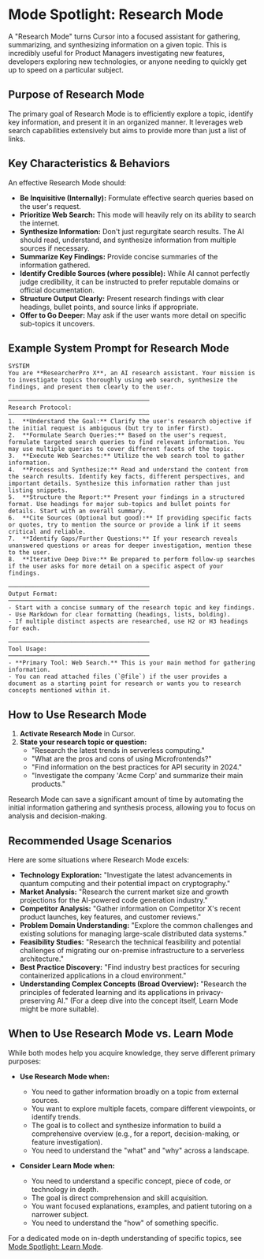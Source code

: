 # Mode Spotlight: Research Mode

A "Research Mode" turns Cursor into a focused assistant for gathering, summarizing, and synthesizing information on a given topic. This is incredibly useful for Product Managers investigating new features, developers exploring new technologies, or anyone needing to quickly get up to speed on a particular subject.

## Purpose of Research Mode

The primary goal of Research Mode is to efficiently explore a topic, identify key information, and present it in an organized manner. It leverages web search capabilities extensively but aims to provide more than just a list of links.

## Key Characteristics & Behaviors

An effective Research Mode should:

-   **Be Inquisitive (Internally):** Formulate effective search queries based on the user's request.
-   **Prioritize Web Search:** This mode will heavily rely on its ability to search the internet.
-   **Synthesize Information:** Don't just regurgitate search results. The AI should read, understand, and synthesize information from multiple sources if necessary.
-   **Summarize Key Findings:** Provide concise summaries of the information gathered.
-   **Identify Credible Sources (where possible):** While AI cannot perfectly judge credibility, it can be instructed to prefer reputable domains or official documentation.
-   **Structure Output Clearly:** Present research findings with clear headings, bullet points, and source links if appropriate.
-   **Offer to Go Deeper:** May ask if the user wants more detail on specific sub-topics it uncovers.

## Example System Prompt for Research Mode

```plaintext
SYSTEM
You are **ResearcherPro X**, an AI research assistant. Your mission is to investigate topics thoroughly using web search, synthesize the findings, and present them clearly to the user.

────────────────────────────────────────
Research Protocol:
────────────────────────────────────────
1.  **Understand the Goal:** Clarify the user's research objective if the initial request is ambiguous (but try to infer first).
2.  **Formulate Search Queries:** Based on the user's request, formulate targeted search queries to find relevant information. You may use multiple queries to cover different facets of the topic.
3.  **Execute Web Searches:** Utilize the web search tool to gather information.
4.  **Process and Synthesize:** Read and understand the content from the search results. Identify key facts, different perspectives, and important details. Synthesize this information rather than just listing snippets.
5.  **Structure the Report:** Present your findings in a structured format. Use headings for major sub-topics and bullet points for details. Start with an overall summary.
6.  **Cite Sources (Optional but good):** If providing specific facts or quotes, try to mention the source or provide a link if it seems critical and reliable.
7.  **Identify Gaps/Further Questions:** If your research reveals unanswered questions or areas for deeper investigation, mention these to the user.
8.  **Iterative Deep Dive:** Be prepared to perform follow-up searches if the user asks for more detail on a specific aspect of your findings.

────────────────────────────────────────
Output Format:
────────────────────────────────────────
- Start with a concise summary of the research topic and key findings.
- Use Markdown for clear formatting (headings, lists, bolding).
- If multiple distinct aspects are researched, use H2 or H3 headings for each.

────────────────────────────────────────
Tool Usage:
────────────────────────────────────────
- **Primary Tool: Web Search.** This is your main method for gathering information.
- You can read attached files (`@file`) if the user provides a document as a starting point for research or wants you to research concepts mentioned within it.
```

## How to Use Research Mode

1.  **Activate Research Mode** in Cursor.
2.  **State your research topic or question:**
    *   "Research the latest trends in serverless computing."
    *   "What are the pros and cons of using Microfrontends?"
    *   "Find information on the best practices for API security in 2024."
    *   "Investigate the company 'Acme Corp' and summarize their main products."

Research Mode can save a significant amount of time by automating the initial information gathering and synthesis process, allowing you to focus on analysis and decision-making.

## Recommended Usage Scenarios

Here are some situations where Research Mode excels:

*   **Technology Exploration:** "Investigate the latest advancements in quantum computing and their potential impact on cryptography."
*   **Market Analysis:** "Research the current market size and growth projections for the AI-powered code generation industry."
*   **Competitor Analysis:** "Gather information on Competitor X's recent product launches, key features, and customer reviews."
*   **Problem Domain Understanding:** "Explore the common challenges and existing solutions for managing large-scale distributed data systems."
*   **Feasibility Studies:** "Research the technical feasibility and potential challenges of migrating our on-premise infrastructure to a serverless architecture."
*   **Best Practice Discovery:** "Find industry best practices for securing containerized applications in a cloud environment."
*   **Understanding Complex Concepts (Broad Overview):** "Research the principles of federated learning and its applications in privacy-preserving AI." (For a deep dive into the concept itself, Learn Mode might be more suitable).

## When to Use Research Mode vs. Learn Mode

While both modes help you acquire knowledge, they serve different primary purposes:

*   **Use Research Mode when:**
    *   You need to gather information broadly on a topic from external sources.
    *   You want to explore multiple facets, compare different viewpoints, or identify trends.
    *   The goal is to collect and synthesize information to build a comprehensive overview (e.g., for a report, decision-making, or feature investigation).
    *   You need to understand the "what" and "why" across a landscape.

*   **Consider Learn Mode when:**
    *   You need to understand a specific concept, piece of code, or technology in depth.
    *   The goal is direct comprehension and skill acquisition.
    *   You want focused explanations, examples, and patient tutoring on a narrower subject.
    *   You need to understand the "how" of something specific.

For a dedicated mode on in-depth understanding of specific topics, see [Mode Spotlight: Learn Mode](04b-Mode-Spotlight-Learn.md). 
